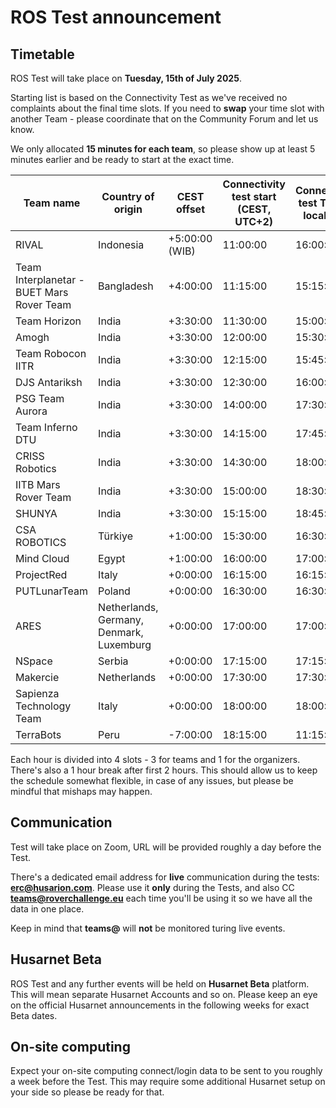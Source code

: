 # ROS Test announcement

## Timetable

ROS Test will take place on **Tuesday, 15th of July 2025**.

Starting list is based on the Connectivity Test as we've received no complaints about the final time slots. If you need to **swap** your time slot with another Team - please coordinate that on the Community Forum and let us know.

We only allocated **15 minutes for each team**, so please show up at least 5 minutes earlier and be ready to start at the exact time.

| Team name                                 | Country of origin                        | CEST offset    | Connectivity test start (CEST, UTC+2) | Connectivity test Team's local time |
| ----------------------------------------- | ---------------------------------------- | -------------- | ------------------------------------- | ----------------------------------- |
| RIVAL                                     | Indonesia                                | +5:00:00 (WIB) | 11:00:00                              | 16:00:00                            |
| Team Interplanetar - BUET Mars Rover Team | Bangladesh                               | +4:00:00       | 11:15:00                              | 15:15:00                            |
| Team Horizon                              | India                                    | +3:30:00       | 11:30:00                              | 15:00:00                            |
| Amogh                                     | India                                    | +3:30:00       | 12:00:00                              | 15:30:00                            |
| Team Robocon IITR                         | India                                    | +3:30:00       | 12:15:00                              | 15:45:00                            |
| DJS Antariksh                             | India                                    | +3:30:00       | 12:30:00                              | 16:00:00                            |
| PSG Team Aurora                           | India                                    | +3:30:00       | 14:00:00                              | 17:30:00                            |
| Team Inferno DTU                          | India                                    | +3:30:00       | 14:15:00                              | 17:45:00                            |
| CRISS Robotics                            | India                                    | +3:30:00       | 14:30:00                              | 18:00:00                            |
| IITB Mars Rover Team                      | India                                    | +3:30:00       | 15:00:00                              | 18:30:00                            |
| SHUNYA                                    | India                                    | +3:30:00       | 15:15:00                              | 18:45:00                            |
| CSA ROBOTICS                              | Türkiye                                  | +1:00:00       | 15:30:00                              | 16:30:00                            |
| Mind Cloud                                | Egypt                                    | +1:00:00       | 16:00:00                              | 17:00:00                            |
| ProjectRed                                | Italy                                    | +0:00:00       | 16:15:00                              | 16:15:00                            |
| PUTLunarTeam                              | Poland                                   | +0:00:00       | 16:30:00                              | 16:30:00                            |
| ARES                                      | Netherlands, Germany, Denmark, Luxemburg | +0:00:00       | 17:00:00                              | 17:00:00                            |
| NSpace                                    | Serbia                                   | +0:00:00       | 17:15:00                              | 17:15:00                            |
| Makercie                                  | Netherlands                              | +0:00:00       | 17:30:00                              | 17:30:00                            |
| Sapienza Technology Team                  | Italy                                    | +0:00:00       | 18:00:00                              | 18:00:00                            |
| TerraBots                                 | Peru                                     | -7:00:00       | 18:15:00                              | 11:15:00                            |

Each hour is divided into 4 slots - 3 for teams and 1 for the organizers. There's also a 1 hour break after first 2 hours. This should allow us to keep the schedule somewhat flexible, in case of any issues, but please be mindful that mishaps may happen.

## Communication

Test will take place on Zoom, URL will be provided roughly a day before the Test.

There's a dedicated email address for **live** communication during the tests: **erc@husarion.com**.
Please use it **only** during the Tests, and also CC **teams@roverchallenge.eu** each time you'll be using it so we have all the data in one place.

Keep in mind that **teams@** will **not** be monitored turing live events.

## Husarnet Beta

ROS Test and any further events will be held on **Husarnet Beta** platform. This will mean separate Husarnet Accounts and so on. Please keep an eye on the official Husarnet announcements in the following weeks for exact Beta dates.

## On-site computing

Expect your on-site computing connect/login data to be sent to you roughly a week before the Test. This may require some additional Husarnet setup on your side so please be ready for that.
